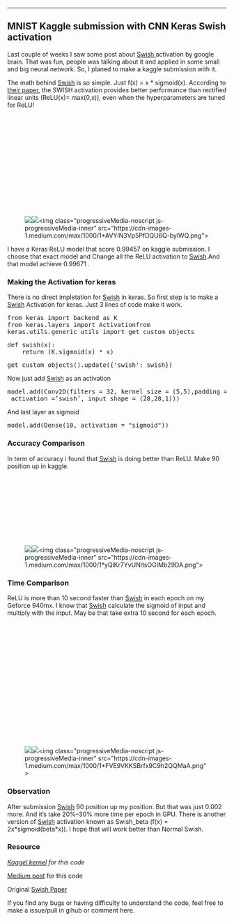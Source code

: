 <div class="postArticle-content js-postField js-notesSource js-trackedPost" data-post-id="62108f9463df" data-source="post_page" data-tracking-context="postPage" data-scroll="native"><section name="71f8" class="section section--body section--first section--last"><div class="section-divider"><hr class="section-divider"></div><div class="section-content"><div class="section-inner sectionLayout--insetColumn"><h1 name="7137" id="7137" class="graf graf--h3 graf--leading graf--title">MNIST Kaggle submission with CNN Keras Swish activation</h1><p name="5687" id="5687" class="graf graf--p graf-after--h3">Last couple of weeks I saw some post about <a href="https://arxiv.org/abs/1710.05941" data-href="https://arxiv.org/abs/1710.05941" class="markup--anchor markup--p-anchor" rel="nofollow noopener" target="_blank">Swish </a>activation by google brain. That was fun, people was talking about it and applied in some small and big neural network. So, I planed to make a kaggle submission with it.</p><p name="fdc3" id="fdc3" class="graf graf--p graf-after--p">The math behind <a href="https://arxiv.org/abs/1710.05941" data-href="https://arxiv.org/abs/1710.05941" class="markup--anchor markup--p-anchor" rel="noopener nofollow" target="_blank">Swish</a> is so simple. Just f(x) = x * sigmoid(x). According to <a href="https://arxiv.org/abs/1710.05941v1" data-href="https://arxiv.org/abs/1710.05941v1" class="markup--anchor markup--p-anchor" rel="nofollow noopener nofollow noopener" target="_blank">their paper</a>, the SWISH activation provides better performance than rectified linear units (ReLU(x)= max(0,x)), even when the hyperparameters are tuned for ReLU!</p><figure name="cbd5" id="cbd5" class="graf graf--figure graf-after--p"><div class="aspectRatioPlaceholder is-locked" style="max-width: 700px; max-height: 384px;"><div class="aspectRatioPlaceholder-fill" style="padding-bottom: 54.800000000000004%;"></div><div class="progressiveMedia js-progressiveMedia graf-image is-canvasLoaded is-imageLoaded" data-image-id="1*AVYIN3Vp5PfDQU6Q-bylWQ.png" data-width="1269" data-height="696" data-is-featured="true" data-action="zoom" data-action-value="1*AVYIN3Vp5PfDQU6Q-bylWQ.png" data-scroll="native"><img src="https://cdn-images-1.medium.com/freeze/max/38/1*AVYIN3Vp5PfDQU6Q-bylWQ.png?q=20" crossorigin="anonymous" class="progressiveMedia-thumbnail js-progressiveMedia-thumbnail"><canvas class="progressiveMedia-canvas js-progressiveMedia-canvas" width="75" height="39"></canvas><img class="progressiveMedia-image js-progressiveMedia-image" data-src="https://cdn-images-1.medium.com/max/1000/1*AVYIN3Vp5PfDQU6Q-bylWQ.png" src="https://cdn-images-1.medium.com/max/1000/1*AVYIN3Vp5PfDQU6Q-bylWQ.png"><noscript class="js-progressiveMedia-inner">&lt;img class="progressiveMedia-noscript js-progressiveMedia-inner" src="https://cdn-images-1.medium.com/max/1000/1*AVYIN3Vp5PfDQU6Q-bylWQ.png"&gt;</noscript></div></div></figure><p name="d0aa" id="d0aa" class="graf graf--p graf-after--figure">I have a Keras ReLU model that score 0.99457 on kaggle submission. I choose that exact model and Change all the ReLU activation to <a href="https://arxiv.org/abs/1710.05941" data-href="https://arxiv.org/abs/1710.05941" class="markup--anchor markup--p-anchor" rel="noopener nofollow" target="_blank">Swish</a>.And that model achieve 0.99671&nbsp;.</p><h3 name="844d" id="844d" class="graf graf--h3 graf-after--p">Making the Activation for&nbsp;keras</h3><p name="6179" id="6179" class="graf graf--p graf-after--h3">There is no direct impletation for <a href="https://arxiv.org/abs/1710.05941" data-href="https://arxiv.org/abs/1710.05941" class="markup--anchor markup--p-anchor" rel="noopener nofollow" target="_blank">Swish</a> in keras. So first step is to make a <a href="https://arxiv.org/abs/1710.05941" data-href="https://arxiv.org/abs/1710.05941" class="markup--anchor markup--p-anchor" rel="noopener nofollow" target="_blank">Swish</a> Activation for keras. Just 3 lines of code make it work.</p><pre name="4124" id="4124" class="graf graf--pre graf-after--p">from keras import backend as K<br>from keras.layers import Activationfrom <br>keras.utils.generic_utils import get_custom_objects</pre><pre name="29c7" id="29c7" class="graf graf--pre graf-after--pre">def swish(x):<br>    return (K.sigmoid(x) * x)</pre><pre name="16fe" id="16fe" class="graf graf--pre graf-after--pre">get_custom_objects().update({'swish': swish})</pre><p name="7dba" id="7dba" class="graf graf--p graf-after--pre">Now just add <a href="https://arxiv.org/abs/1710.05941" data-href="https://arxiv.org/abs/1710.05941" class="markup--anchor markup--p-anchor" rel="noopener nofollow" target="_blank">Swish</a> as an activation</p><pre name="4311" id="4311" class="graf graf--pre graf-after--p">model.add(Conv2D(filters = 32, kernel_size = (5,5),padding = ‘Same’, <br> activation =’swish’, input_shape = (28,28,1)))</pre><p name="348a" id="348a" class="graf graf--p graf-after--pre">And last layer as sigmoid</p><pre name="9a6f" id="9a6f" class="graf graf--pre graf-after--p">model.add(Dense(10, activation = "sigmoid"))</pre><h3 name="a786" id="a786" class="graf graf--h3 graf-after--pre">Accuracy Comparison</h3><p name="ef05" id="ef05" class="graf graf--p graf-after--h3">In term of accuracy i found that <a href="https://arxiv.org/abs/1710.05941" data-href="https://arxiv.org/abs/1710.05941" class="markup--anchor markup--p-anchor" rel="noopener nofollow" target="_blank">Swish</a> is doing better than ReLU. Make 90 position up in kaggle.</p><figure name="7ea1" id="7ea1" class="graf graf--figure graf-after--p"><div class="aspectRatioPlaceholder is-locked" style="max-width: 700px; max-height: 263px;"><div class="aspectRatioPlaceholder-fill" style="padding-bottom: 37.6%;"></div><div class="progressiveMedia js-progressiveMedia graf-image is-canvasLoaded is-imageLoaded" data-image-id="1*yQlKr7YvUNltsOGIMb29DA.png" data-width="996" data-height="374" data-action="zoom" data-action-value="1*yQlKr7YvUNltsOGIMb29DA.png" data-scroll="native"><img src="https://cdn-images-1.medium.com/freeze/max/38/1*yQlKr7YvUNltsOGIMb29DA.png?q=20" crossorigin="anonymous" class="progressiveMedia-thumbnail js-progressiveMedia-thumbnail"><canvas class="progressiveMedia-canvas js-progressiveMedia-canvas" width="75" height="27"></canvas><img class="progressiveMedia-image js-progressiveMedia-image" data-src="https://cdn-images-1.medium.com/max/1000/1*yQlKr7YvUNltsOGIMb29DA.png" src="https://cdn-images-1.medium.com/max/1000/1*yQlKr7YvUNltsOGIMb29DA.png"><noscript class="js-progressiveMedia-inner">&lt;img class="progressiveMedia-noscript js-progressiveMedia-inner" src="https://cdn-images-1.medium.com/max/1000/1*yQlKr7YvUNltsOGIMb29DA.png"&gt;</noscript></div></div></figure><h3 name="3e03" id="3e03" class="graf graf--h3 graf-after--figure">Time Comparison</h3><p name="4fb8" id="4fb8" class="graf graf--p graf-after--h3">ReLU is more than 10 second faster than <a href="https://arxiv.org/abs/1710.05941" data-href="https://arxiv.org/abs/1710.05941" class="markup--anchor markup--p-anchor" rel="noopener nofollow" target="_blank">Swish</a> in each epoch on my Geforce 940mx. I know that <a href="https://arxiv.org/abs/1710.05941" data-href="https://arxiv.org/abs/1710.05941" class="markup--anchor markup--p-anchor" rel="noopener nofollow" target="_blank">Swish</a> calculate the sigmoid of input and multiply with the input. May be that take extra 10 second for each epoch.</p><figure name="0ce3" id="0ce3" class="graf graf--figure graf-after--p"><div class="aspectRatioPlaceholder is-locked" style="max-width: 700px; max-height: 467px;"><div class="aspectRatioPlaceholder-fill" style="padding-bottom: 66.7%;"></div><div class="progressiveMedia js-progressiveMedia graf-image is-canvasLoaded is-imageLoaded" data-image-id="1*FVE9VKKSBrfx9C9h2QQMaA.png" data-width="888" data-height="592" data-action="zoom" data-action-value="1*FVE9VKKSBrfx9C9h2QQMaA.png" data-scroll="native"><img src="https://cdn-images-1.medium.com/freeze/max/38/1*FVE9VKKSBrfx9C9h2QQMaA.png?q=20" crossorigin="anonymous" class="progressiveMedia-thumbnail js-progressiveMedia-thumbnail"><canvas class="progressiveMedia-canvas js-progressiveMedia-canvas" width="75" height="49"></canvas><img class="progressiveMedia-image js-progressiveMedia-image" data-src="https://cdn-images-1.medium.com/max/1000/1*FVE9VKKSBrfx9C9h2QQMaA.png" src="https://cdn-images-1.medium.com/max/1000/1*FVE9VKKSBrfx9C9h2QQMaA.png"><noscript class="js-progressiveMedia-inner">&lt;img class="progressiveMedia-noscript js-progressiveMedia-inner" src="https://cdn-images-1.medium.com/max/1000/1*FVE9VKKSBrfx9C9h2QQMaA.png"&gt;</noscript></div></div></figure><h3 name="fa0b" id="fa0b" class="graf graf--h3 graf-after--figure">Observation</h3><p name="c278" id="c278" class="graf graf--p graf-after--h3">After submission <a href="https://arxiv.org/abs/1710.05941" data-href="https://arxiv.org/abs/1710.05941" class="markup--anchor markup--p-anchor" rel="noopener nofollow" target="_blank">Swish</a> 90 position up my position. But that was just 0.002 more. And it’s take 20%–30% more time per epoch in GPU. There is another version of <a href="https://arxiv.org/abs/1710.05941" data-href="https://arxiv.org/abs/1710.05941" class="markup--anchor markup--p-anchor" rel="noopener nofollow" target="_blank">Swish</a> activation known as Swish_beta (f(x) = 2x*sigmoid(beta*x)). I hope that will work better than Normal Swish.</p><h3 name="04e5" id="04e5" class="graf graf--h3 graf-after--p">Resource</h3><p name="9d87" id="9d87" class="graf graf--p graf-after--h3"><a href="https://www.kaggle.com/shahariar/cnn-keras-swish-activation-acc-0-996-top-7" data-href="https://www.kaggle.com/shahariar/cnn-keras-swish-activation-acc-0-996-top-7" class="markup--anchor markup--p-anchor" rel="nofollow noopener" target="_blank"><em class="markup--em markup--p-em">Kaggel kernel</em></a><em class="markup--em markup--p-em"> for this code</em></p><p name="6d5b" id="6d5b" class="graf graf--p graf-after--p"><a href="https://medium.com/@shahariarrabby/mnist-kaggle-submission-with-cnn-keras-switch-activation-62108f9463df" data-href="https://medium.com/@shahariarrabby/mnist-kaggle-submission-with-cnn-keras-switch-activation-62108f9463df" class="markup--anchor markup--p-anchor" rel="noopener nofollow" target="_blank">Medium post</a> for this code</p><p name="6703" id="6703" class="graf graf--p graf-after--p">Original <a href="https://arxiv.org/abs/1710.05941" data-href="https://arxiv.org/abs/1710.05941" class="markup--anchor markup--p-anchor" rel="noopener nofollow" target="_blank">Swish Paper</a></p><p name="59bb" id="59bb" class="graf graf--p graf-after--p graf--trailing">If you find any bugs or having difficulty to understand the code, feel free to make a issue/pull in gihub or comment here.</p></div></div></section></div>
